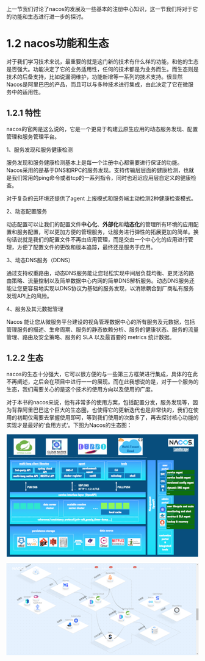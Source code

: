 上一节我们讨论了nacos的发展及一些基本的注册中心知识，这一节我们将对于它的功能和生态进行进一步的探讨。

# 1.2 nacos功能和生态

对于我们学习技术来说，最重要的就是这门新的技术有什么样的功能，和他的生态是否强大。功能决定了它的业务适用性，任何的技术都是为业务而生。而生态则是技术的后备支持，比如说漏洞维护，功能新增等一系列的技术支持。很显然Nacos是阿里巴巴的产品，而且可以与多种技术进行集成，由此决定了它在微服务中的适用性。

## 1.2.1 特性

nacos的官网是这么说的，它是一个更易于构建云原生应用的动态服务发现、配置管理和服务管理平台。

1、服务发现和服务健康检测

服务发现和服务健康检测基本上是每一个注册中心都需要进行保证的功能。Nacos采用的是基于DNS和RPC的服务发现。支持传输层层面的健康检测，也就是我们常用的ping命令或者tcp的一系列指令，同时也迟迟应用层自定义的健康检查。

对于复杂的云环境还提供了agent 上报模式和服务端主动检测2种健康检查模式。

2、动态配置服务

动态配置可以让我们的配置文件**中心化**、**外部化**和**动态化**的管理所有环境的应用配置和服务配置，可以更加方便的管理服务，让服务进行弹性的拓展更加的简单。换句话说就是我们的配置文件不再由应用管理，而是交由一个中心化的应用进行管理，方便了配置文件的更改和版本追踪，最终还是服务于应用。

3、动态DNS服务（DDNS）

通过支持权重路由，动态DNS服务能让您轻松实现中间层负载均衡、更灵活的路由策略、流量控制以及简单数据中心内网的简单DNS解析服务。动态DNS服务还能让您更容易地实现以DNS协议为基础的服务发现，以消除耦合到厂商私有服务发现API上的风险。

4、服务及其元数据管理

Nacos 能让您从微服务平台建设的视角管理数据中心的所有服务及元数据，包括管理服务的描述、生命周期、服务的静态依赖分析、服务的健康状态、服务的流量管理、路由及安全策略、服务的 SLA 以及最首要的 metrics 统计数据。

## 1.2.2 生态

nacos的生态十分强大，它可以很方便的与一些第三方框架进行集成，具体的在此不再阐述，之后会在项目中进行一一的展现。而在此我想说的是，对于一个服务的生态，我们需要关心的是这个技术的使用方向以及使用的广度。

对于本书的nacos来说，他有非常多的使用方案，包括配置分发，服务发现等，因为背靠阿里巴巴这个巨大的生态圈，也使得它的更新迭代也是非常快的，我们在使用的初期仅需要去掌握使用即可，等到我们使用的次数多了，再去探讨核心功能的实现才是最好的‘食用方式‘。下图为Nacos的生态图：

![](..\images\20230927172807.png)

![](../images/20230927173016.png)

